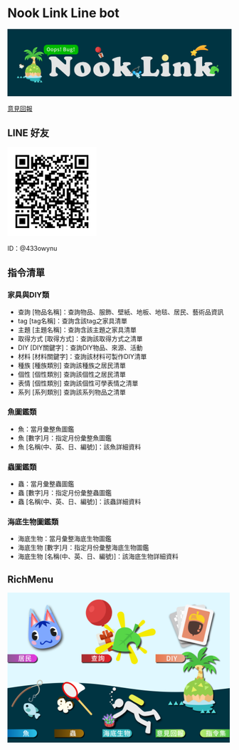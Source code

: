 Nook Link Line bot
===============================
![](https://raw.githubusercontent.com/HuskyHsu/NookLink/master/assets/cover.png)

[意見回報](https://forms.gle/FuVb42d1XVeLJMHbA)

LINE 好友
----
<img src="https://raw.githubusercontent.com/HuskyHsu/NookLink/master/assets/LINE link.png" width="200" />

ID：@433owynu

指令清單
----

### 家具與DIY類
- 查詢 [物品名稱]：查詢物品、服飾、壁紙、地板、地毯、居民、藝術品資訊
- tag [tag名稱]：查詢含該tag之家具清單
- 主題 [主題名稱]：查詢含該主題之家具清單
- 取得方式 [取得方式]：查詢該取得方式之清單
- DIY [DIY關鍵字]：查詢DIY物品、來源、活動
- 材料 [材料關鍵字]：查詢該材料可製作DIY清單
- 種族 [種族類別] 查詢該種族之居民清單
- 個性 [個性類別] 查詢該個性之居民清單
- 表情 [個性類別] 查詢該個性可學表情之清單 
- 系列 [系列類別] 查詢該系列物品之清單 

### 魚圖鑑類
- 魚：當月彙整魚圖鑑
- 魚 [數字]月：指定月份彙整魚圖鑑
- 魚 [名稱(中、英、日、編號)]：該魚詳細資料

### 蟲圖鑑類
- 蟲：當月彙整蟲圖鑑
- 蟲 [數字]月：指定月份彙整蟲圖鑑
- 蟲 [名稱(中、英、日、編號)]：該蟲詳細資料

### 海底生物圖鑑類
- 海底生物：當月彙整海底生物圖鑑
- 海底生物 [數字]月：指定月份彙整海底生物圖鑑
- 海底生物 [名稱(中、英、日、編號)]：該海底生物詳細資料

RichMenu
----
<img src="https://raw.githubusercontent.com/HuskyHsu/NookLink/master/assets/richmenu_v1.3.0.png" width="500" />
